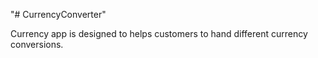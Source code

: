 "# CurrencyConverter" 

Currency app is designed to helps customers to hand different currency conversions.
